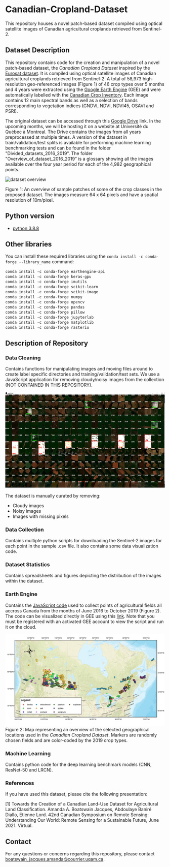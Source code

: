 # Canadian-Cropland-Dataset
This repository houses a novel patch-based dataset compiled using optical satellite images of Canadian agricultural croplands retrieved from Sentinel-2.

## Dataset Description
This repository contains code for the creation and manipulation of a novel patch-based dataset, the _Canadian Cropland Dataset_ inspired by the [Eurosat dataset](https://ieeexplore.ieee.org/document/8736785 "Eurosat article"). It is compiled using optical satellite images of Canadian agricultural croplands retrieved from Sentinel-2. A total of 58,973 high-resolution geo-referenced images (Figure 1) of 46 crop types over 5 months and 4 years were extracted using the [Google Earth Engine](https://earthengine.google.com/  "Google Earth Engine") (GEE) and were automatically labelled with the [Canadian Crop Inventory](https://www.agr.gc.ca/atlas/aci "Canadian Crop Inventory"). Each image contains 12 main spectral bands as well as a selection of bands corresponding to vegetation indices (GNDVI, NDVI, NDVI45, OSAVI and PSRI). 

The original dataset can be accessed through this [Google Drive](https://drive.google.com/drive/folders/1mNI8B5EMk0Xgvx2Pc9ztnQRaW9pXh8yb?usp=sharing "Link to dataset") link. In the upcoming months, we will be hosting it on a website at Université du Québec à Montreal. The Drive contains the images from all years preprocessed at multiple times. A version of the dataset in train/validation/test splits is available for performing machine learning benchmarking tests and can be found in the folder "Divided_datasets_2016_2019". The folder "Overview_of_dataset_2016_2019" is a glossary showing all the images available over the four year period for each of the 4,982 geographical points.

![dataset overview](https://github.com/bioinfoUQAM/AAFC-cropland-dataset/blob/main/figures/crop_type_mosaic.png)

Figure 1: An overview of sample patches of some of the crop classes in the proposed dataset. The images measure 64 x 64 pixels and have a spatial resolution of 10m/pixel. 

## Python version
* [python 3.8.8](https://www.python.org/downloads/release/python-388/)

## Other libraries
You can install these required libraries using the `conda install -c conda-forge --library_name` command:

```
conda install -c conda-forge earthengine-api
conda install -c conda-forge keras-gpu  
conda install -c conda-forge imutils
conda install -c conda-forge scikit-learn
conda install -c conda-forge scikit-image
conda install -c conda-forge numpy
conda install -c conda-forge opencv
conda install -c conda-forge pandas
conda install -c conda-forge pillow
conda install -c conda-forge jupyterlab
conda install -c conda-forge matplotlib
conda install -c conda-forge rasterio
```

## Description of Repository

### Data Cleaning
Contains functions for manipulating images and moving files around to create label specific directories and training/validation/test sets. We use a JavaScript application for removing cloudy/noisy images from the collection (NOT CONTAINED IN THIS REPOSITORY). 

![rapid_tags](https://github.com/bioinfoUQAM/Canadian-cropland-dataset/blob/main/figures/rapid_tags.png)

The dataset is manually curated by removing: 
- Cloudy images
- Noisy images
- Images with missing pixels

### Data Collection
Contains multiple python scripts for downloading the Sentinel-2 images for each point in the sample .csv file. It also contains some data visualization code. 

### Dataset Statistics
Contains spreadsheets and figures depicting the distribution of the images within the dataset. 

### Earth Engine
Contains the [JavaScript code](https://github.com/bioinfoUQAM/Canadian-cropland-dataset/blob/main/EarthEngine/AAFC_GEE_points.js "JavaScript code") used to collect points of agricultural fields all accross Canada from the months of June 2016 to October 2019 (Figure 2). The code can be visualized directly in GEE using this [link](https://code.earthengine.google.com/?scriptPath=users%2Famandaboatswainj%2FAAFC-cropland-database%3AAAFC_GEE_dataset_points "link"). Note that you must be registered with an activated GEE account to view the script and run it on the cloud.
 
![geographical points](https://github.com/bioinfoUQAM/Canadian-cropland-dataset/blob/main/figures/ACI_crop_inventory_2019.png)
Figure 2: Map representing an overview of the selected geographical locations used in the _Canadian Cropland Dataset_. Markers are randomly chosen fields and are color-coded by the 2019 crop types.

### Machine Learning
Contains python code for the deep learning benchmark models (CNN, ResNet-50 and LRCN).

### References
If you have used this dataset, please cite the following presentation:

[1] Towards the Creation of a Canadian Land-Use Dataset for Agricultural Land Classification. Amanda A. Boatswain Jacques, Abdoulaye Baniré Diallo, Etienne Lord.  42nd Canadian Symposium on Remote Sensing: Understanding Our World: Remote Sensing for a Sustainable Future, June 2021. Virtual. 


## Contact
For any questions or concerns regarding this repository, please contact boatswain_jacques.amanda@courrier.uqam.ca. 

